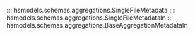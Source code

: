 ::: hsmodels.schemas.aggregations.SingleFileMetadata
::: hsmodels.schemas.aggregations.SingleFileMetadataIn
::: hsmodels.schemas.aggregations.BaseAggregationMetadataIn
